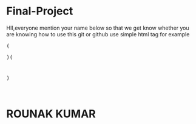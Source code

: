 # Final-Project
<p>HII,everyone mention your name below so that we get know whether you are knowing how to use this git or github use simple html tag for example<pre>(<p></p>)(<h1></h1>)</pre></p>
<br/>
<h1>ROUNAK KUMAR</h1>
